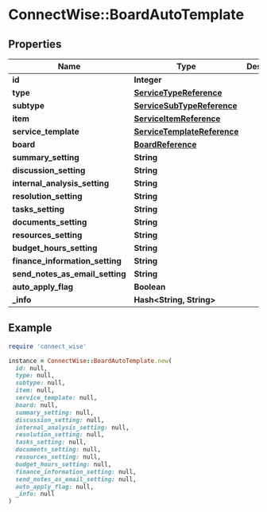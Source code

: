 # ConnectWise::BoardAutoTemplate

## Properties

| Name | Type | Description | Notes |
| ---- | ---- | ----------- | ----- |
| **id** | **Integer** |  | [optional] |
| **type** | [**ServiceTypeReference**](ServiceTypeReference.md) |  | [optional] |
| **subtype** | [**ServiceSubTypeReference**](ServiceSubTypeReference.md) |  | [optional] |
| **item** | [**ServiceItemReference**](ServiceItemReference.md) |  | [optional] |
| **service_template** | [**ServiceTemplateReference**](ServiceTemplateReference.md) |  | [optional] |
| **board** | [**BoardReference**](BoardReference.md) |  | [optional] |
| **summary_setting** | **String** |  | [optional] |
| **discussion_setting** | **String** |  | [optional] |
| **internal_analysis_setting** | **String** |  | [optional] |
| **resolution_setting** | **String** |  | [optional] |
| **tasks_setting** | **String** |  | [optional] |
| **documents_setting** | **String** |  | [optional] |
| **resources_setting** | **String** |  | [optional] |
| **budget_hours_setting** | **String** |  | [optional] |
| **finance_information_setting** | **String** |  | [optional] |
| **send_notes_as_email_setting** | **String** |  | [optional] |
| **auto_apply_flag** | **Boolean** |  | [optional] |
| **_info** | **Hash&lt;String, String&gt;** |  | [optional] |

## Example

```ruby
require 'connect_wise'

instance = ConnectWise::BoardAutoTemplate.new(
  id: null,
  type: null,
  subtype: null,
  item: null,
  service_template: null,
  board: null,
  summary_setting: null,
  discussion_setting: null,
  internal_analysis_setting: null,
  resolution_setting: null,
  tasks_setting: null,
  documents_setting: null,
  resources_setting: null,
  budget_hours_setting: null,
  finance_information_setting: null,
  send_notes_as_email_setting: null,
  auto_apply_flag: null,
  _info: null
)
```

